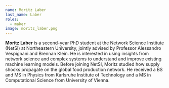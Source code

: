 ```yaml
---
name: Moritz Laber
last_name: Laber
roles:
  - maker
image: moritz_laber.png
---
```

**Moritz Laber** is a second-year PhD student at the Network Science Institute (NetSI) at Northeastern University, jointly advised by Professor Alessandro Vespignani and Brennan Klein. He is interested in using insights from network science and complex systems to understand and improve existing machine learning models. Before joining NetSI, Moritz studied how supply shocks propagate on the global food production network. He received a BS and MS in Physics from Karlsruhe Institute of Technology and a MS in Computational Science from University of Vienna.